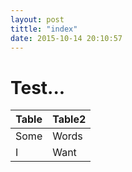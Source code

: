 ```yaml
---
layout: post
tittle: "index"
date: 2015-10-14 20:10:57
---
```


# Test...

Table	|		Table2	|	
--------|---------------|	
Some	|		Words	|
I		|		Want	|	Test
